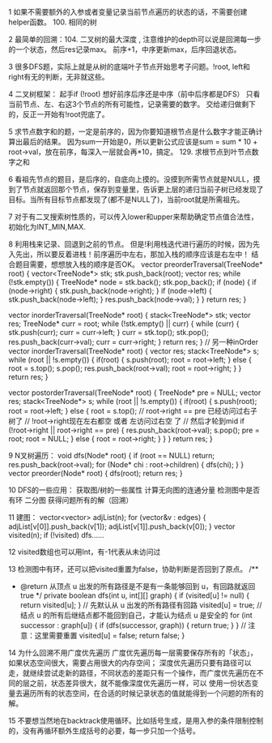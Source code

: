 1 如果不需要额外的入参或者变量记录当前节点遍历的状态的话，不需要创建helper函数。
100. 相同的树

2 最简单的回溯：104. 二叉树的最大深度 , 注意维护的depth可以说是回溯每一步的一个状态，然后res记录max。
 前序+1，中序更新max，后序回退状态。

3 很多DFS题，实际上就是从树的底端叶子节点开始思考子问题。!root, left和right有无的判断，无非就这些。

4 二叉树框架：
起手if (!root)
想好前序后序还是中序（前中后序都是DFS）
只看当前节点、左、右这3个节点的所有可能性，记录需要的数字。
交给递归做剩下的，反正一开始有!root兜底了。


5 求节点数字和的题，一定是前序的，因为你要知道根节点是什么数字才能正确计算出最后的结果。
因为sum一开始是0，所以更新公式应该是sum = sum * 10 + root->val，放在前序，每深入一层就会再*10，搞定。
129. 求根节点到叶节点数字之和

6 看祖先节点的题目，是后序的，自底向上摸的。没摸到所需节点就是NULL，摸到了节点就返回那个节点，保存到变量里，告诉更上层的递归当前子树已经发现了目标。当所有目标节点都发现了(都不是NULL了)，当前root就是所需祖先。

7 对于有二叉搜索树性质的，可以传入lower和upper来帮助确定节点值合法性，初始化为INT_MIN,MAX.

8 利用栈来记录、回退到之前的节点。
但是!利用栈迭代进行遍历的时候，因为先入先出，所以要反着进栈！前序遍历中左右，那加入栈的顺序应该是右左中！
结合题目需要，想想放入栈的顺序是否OK。
vector<int> preorderTraversal(TreeNode* root) {
    vector<TreeNode*> stk;
    stk.push_back(root);
    vector<int> res;
    while (!stk.empty()) {
        TreeNode* node = stk.back();
        stk.pop_back();
        if (node) {
            if (node->right) {
                stk.push_back(node->right);
            }
            if (node->left) {
                stk.push_back(node->left);
            }
            res.push_back(node->val);
        }
    }
    return res;
}

vector<int> inorderTraversal(TreeNode* root) {
    stack<TreeNode*> stk;
    vector<int> res;
    TreeNode* curr = root;
    while (!stk.empty() || curr) {
        while (curr) {
            stk.push(curr);
            curr = curr->left;
        }
        curr = stk.top();
        stk.pop();
        res.push_back(curr->val);
        curr = curr->right;
    }
    return res;
}
// 另一种inOrder
vector<int> inorderTraversal(TreeNode* root) {
    vector<int> res;
    stack<TreeNode*> s;
    while (root || !s.empty()) {
        if(root) {
            s.push(root);
            root = root->left;
        } else {
            root = s.top();
            s.pop();
            res.push_back(root->val);
            root = root->right;
        }
    }
    return res;
}

vector<int> postorderTraversal(TreeNode* root) {
    TreeNode* pre = NULL;
    vector<int> res;
    stack<TreeNode*> s;
    while (root || !s.empty()) {
        if(root) {
            s.push(root);
            root = root->left;
        } else {
            root = s.top();
            // root->right == pre 已经访问过右子树了
            // !root->right现在左右都空 或者 左访问过右空 了
            // 然后才轮到mid
            if (!root->right || root->right == pre) {
                res.push_back(root->val);
                s.pop();
                pre = root;
                root = NULL;
            } else {
                root = root->right;
            }
        }
    }
    return res;
}

9 N叉树遍历：
void dfs(Node* root) {
    if (root == NULL) return;
    res.push_back(root->val);
    for (Node* chi : root->children) {
        dfs(chi);
    }
}
vector<int> preorder(Node* root) {
    dfs(root);
    return res;
}

10 DFS的一些应用：
获取图/树的一些属性
计算无向图的连通分量
检测图中是否有环
二分图
获得问题所有的解（回溯）

11 建图：
vector<vector<int>> adjList(n);
for (vector<int>&v : edges) {
    adjList[v[0]].push_back(v[1]);
    adjList[v[1]].push_back(v[0]);
}
vector<bool> visited(n);
if (!visited) dfs......

12 visited数组也可以用Int，有-1代表从未访问过

13 检测图中有环，还可以把visited重置为false，协助判断是否回到了原点。
/**
* @return 从顶点 u 出发的所有路径是不是有一条能够回到 u，有回路就返回 true
*/
private boolean dfs(int u, int[][] graph) {
if (visited[u] != null) {
    return visited[u];
}
// 先默认从 u 出发的所有路径有回路
visited[u] = true;
// 结点 u 的所有后继结点都不能回到自己，才能认为结点 u 是安全的
for (int successor : graph[u]) {
    if (dfs(successor, graph)) {
        return true;
    }
}
// 注意：这里需要重置
visited[u] = false;
return false;
}

14 为什么回溯不用广度优先遍历
广度优先遍历每一层需要保存所有的「状态」，如果状态空间很大，需要占用很大的内存空间；
深度优先遍历只要有路径可以走，就继续尝试走新的路径，不同状态的差距只有一个操作，而广度优先遍历在不同的层之前，状态差异很大，就不能像深度优先遍历一样，可以 使用一份状态变量去遍历所有的状态空间，在合适的时候记录状态的值就能得到一个问题的所有的解。

15 不要想当然地在backtrack使用循环。比如括号生成，是用入参的条件限制控制的，没有再循环额外生成括号的必要，每一步只加一个括号。